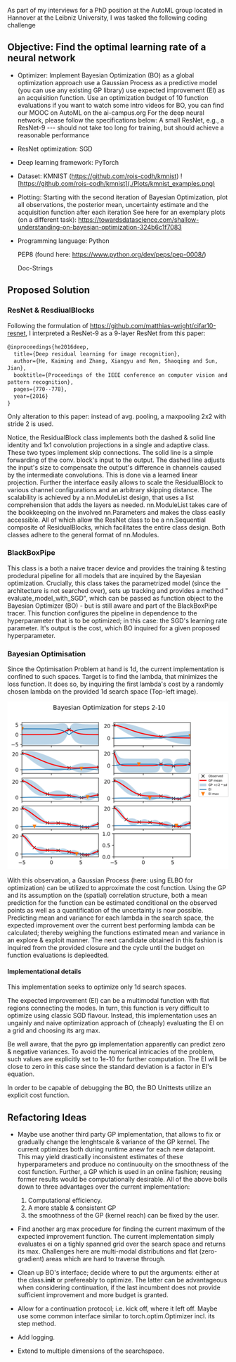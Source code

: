 As part of my interviews for a PhD position at the AutoML group located in
Hannover at the Leibniz University, I was tasked the following coding challenge

## Objective: Find the optimal learning rate of a neural network

* Optimizer: Implement Bayesian Optimization (BO) as a global optimization
  approach use a Gaussian Process as a predictive model (you can use any
  existing GP library) use expected improvement (EI) as an acquisition
  function. Use an optimization budget of 10 function evaluations if you want
  to watch some intro videos for BO, you can find our MOOC on AutoML on the
  ai-campus.org For the deep neural network, please follow the specifications
  below: A small ResNet, e.g., a ResNet-9 --- should not take too long for
  training, but should achieve a reasonable performance

* ResNet optimization: SGD

* Deep learning framework: PyTorch

* Dataset: KMNIST (https://github.com/rois-codh/kmnist)
  ![https://github.com/rois-codh/kmnist](./Plots/kmnist_examples.png)

* Plotting: Starting with the second iteration of Bayesian Optimization, plot
  all observations, the posterior mean, uncertainty estimate and the
  acquisition function after each iteration See here for an exemplary plots (on
  a different task):
  https://towardsdatascience.com/shallow-understanding-on-bayesian-optimization-324b6c1f7083

* Programming language:
  Python

  PEP8 (found here: https://www.python.org/dev/peps/pep-0008/)

  Doc-Strings

## Proposed Solution

### ResNet & ResdiualBlocks

Following the formulation of https://github.com/matthias-wright/cifar10-resnet,
I interpreted a ResNet-9 as a 9-layer ResNet from this paper:

    @inproceedings{he2016deep,
      title={Deep residual learning for image recognition},
      author={He, Kaiming and Zhang, Xiangyu and Ren, Shaoqing and Sun, Jian},
      booktitle={Proceedings of the IEEE conference on computer vision and pattern recognition},
      pages={770--778},
      year={2016}
    }

Only alteration to this paper: instead of avg. pooling, a maxpooling 2x2 with
stride 2 is used.

Notice, the ResidualBlock class implements both the dashed & solid line
identity and 1x1 convolution projections in a single and adaptive class. These
two types implement skip connections. The solid line is a simple forwarding of
the conv. block's input to the output. The dashed line adjusts the input's size
to compensate the output's difference in channels caused by the intermediate
convolutions. This is done via a learned linear projection. Further the
interface easily allows to scale the ResidualBlock to various channel
configurations and an arbitrary skipping distance. The scalability is achieved
by a nn.ModuleList design, that uses a list comprehension that adds the layers
as needed. nn.ModuleList takes care of the bookkeeping on the involved
nn.Parameters and makes the class easily accessible. All of which allow the
ResNet class to be a nn.Sequential composite of ResidualBlocks, which
facilitates the entire class design. Both classes adhere to the general format
of nn.Modules.

### BlackBoxPipe

This class is a both a naive tracer device and provides the training & testing
prodedural pipeline for all models that are inquired by the Bayesian
optimization. Crucially, this class takes the parametrized model (since the
architecture is not searched over), sets up tracking and provides a method "
evaluate_model_with_SGD", which can be passed as function object to the
Bayesian Optimizer (BO) - but is still aware and part of the BlackBoxPipe
tracer. This function configures the pipeline in dependence to the
hyperparameter that is to be optimized; in this case: the SGD's learning rate
parameter. It's output is the cost, which BO inquired for a given proposed
hyperparameter.

### Bayesian Optimisation

Since the Optimisation Problem at hand is 1d, the current implementation is
confined to such spaces. Target is to find the lambda, that minimizes the loss
function. It does so, by inquiring the first lambda's cost by a randomly chosen
lambda on the provided 1d search space (Top-left image). 

![BO example](bo_example-1.png)

With this observation, a Gaussian
Process (here: using ELBO for optimization) can be utilized to approximate the
cost function. Using the GP and its assumption on the
(spatial) correlation structure, both a mean prediction for the function can be
estimated conditional on the observed points as well as a quantification of the
uncertainty is now possible. Predicting mean and variance for each lambda in
the search space, the expected improvement over the current best performing
lambda can be calculated; thereby weighing the functions estimated mean and
variance in an explore & exploit manner. The next candidate obtained in 
this fashion is inquired from the provided closure and the cycle until the 
budget on function evaluations is depleedted.

#### Implementational details

This implementation seeks to optimize only 1d search spaces.

The expected improvement (EI) can be a multimodal function with flat regions
connecting the modes. In turn, this function is very difficult to optimize
using classic SGD flavour. Instead, this implementation uses an ungainly and
naive optimization approach of (cheaply) evaluating the EI on a grid and
choosing its arg max.

Be well aware, that the pyro gp implementation apparently can predict zero &
negative variances. To avoid the numerical intricacies of the problem, such
values are explicitly set to 1e-10 for further computation. The EI will be
close to zero in this case since the standard deviation is a factor in EI's
equation.

In order to be capable of debugging the BO, the BO Unittests utilize an
explicit cost function.

## Refactoring Ideas

* Maybe use another third party GP implementation, that allows to fix or
  gradually change the lenghtscale & variance of the GP kernel. The current
  optimizes both during runtime anew for each new datapoint. This may yield 
  drastically inconsistent estimates of these hyperparameters and produce 
  no continuouity on the smoothness of the cost function.  Further, a GP
  which is used in an online fashion; reusing former results would be
  computationally desirable. All of the above boils down to three advantages
  over the current implementation:
    1) Computational efficiency.
    2) A more stable & consistent GP
    3) the smoothness of the GP (kernel reach) can be fixed by the user.

* Find another arg max procedure for finding the current maximum of the
  expected improvement function. The current implementation simply 
  evaluates ei on a tighly spanned grid over the search space and returns 
  its max. Challenges here are multi-modal distributions and flat 
  (zero-gradient) areas which are hard to traverse through.

* Clean up BO's interface; decide where to put the arguments: either at the 
  class.__init__ or prefereably to optimize. The latter can be advantageous 
  when considering continuation, if the last incumbent does not provide 
  sufficient improvement and more budget is granted.

* Allow for a continuation protocol; i.e. kick off, where it left off. Maybe
  use some common interface similar to torch.optim.Optimizer incl. its step 
  method.

* Add logging.

* Extend to multiple dimensions of the searchspace.



